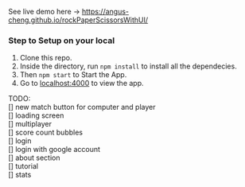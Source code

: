 See live demo here -> https://angus-cheng.github.io/rockPaperScissorsWithUI/

### Step to Setup on your local

1. Clone this repo.
2. Inside the directory, run ```npm install``` to install all the dependecies.
3. Then ```npm start``` to Start the App.
4. Go to [localhost:4000](http://localhost:4000) to view the app.

TODO:
<br />
[] new match button for computer and player <br />
[] loading screen <br />
[] multiplayer <br />
[] score count bubbles <br />
[] login <br />
    [] login with google account <br />
[] about section <br />
[] tutorial <br />
[] stats <br />